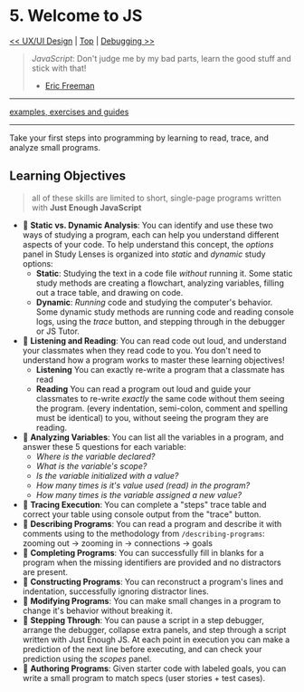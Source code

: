 # 5. Welcome to JS

[&lt;&lt; UX/UI Design](../ux-ui-design/README.md) \| [Top](../README.md) \| [Debugging &gt;&gt;](../debugging/README.md)

> _JavaScript_: Don't judge me by my bad parts, learn the good stuff and stick with that!
>
> - [Eric Freeman](https://www.oreilly.com/library/view/head-first-javascript/9781449340124/ch01.html)

---

[examples, exercises and guides](https://github.com/HackYourFutureBelgium/welcome-to-js)

---

Take your first steps into programming by learning to read, trace, and analyze small programs.

## Learning Objectives

> all of these skills are limited to short, single-page programs written with **Just Enough JavaScript**

- 🥚 **Static vs. Dynamic Analysis**: You can identify and use these two ways of studying a program, each can help you understand different aspects of your code. To help understand this concept, the _options_ panel in Study Lenses is organized into _static_ and _dynamic_ study options:
  - **Static**: Studying the text in a code file _without_ running it. Some static study methods are creating a flowchart, analyzing variables, filling out a trace table, and drawing on code.
  - **Dynamic**: _Running_ code and studying the computer's behavior. Some dynamic study methods are running code and reading console logs, using the _trace_ button, and stepping through in the debugger or JS Tutor.
- 🥚 **Listening and Reading**: You can read code out loud, and understand your classmates when they read code to you. You don't need to understand how a program works to master these learning objectives!
  - **Listening** You can exactly re-write a program that a classmate has read
  - **Reading** You can read a program out loud and guide your classmates to re-write _exactly_ the same code without them seeing the program. \(every indentation, semi-colon, comment and spelling must be identical\) to you, without seeing the program they are reading.
- 🥚 **Analyzing Variables**: You can list all the variables in a program, and answer these 5 questions for each variable:
  - _Where is the variable declared?_
  - _What is the variable's scope?_
  - _Is the variable initialized with a value?_
  - _How many times is it's value used \(read\) in the program?_
  - _How many times is the variable assigned a new value?_
- 🐣 **Tracing Execution**: You can complete a "steps" trace table and correct your table using console output from the "trace" button.
- 🐣 **Describing Programs**: You can read a program and describe it with comments using to the methodology from `/describing-programs`: zooming out -&gt; zooming in -&gt; connections -&gt; goals
- 🐣 **Completing Programs**: You can successfully fill in blanks for a program when the missing identifiers are provided and no distractors are present.
- 🐥 **Constructing Programs**: You can reconstruct a program's lines and indentation, successfully ignoring distractor lines.
- 🐥 **Modifying Programs**: You can make small changes in a program to change it's behavior without breaking it.
- 🐔 **Stepping Through**: You can pause a script in a step debugger, arrange the debugger, collapse extra panels, and step through a script written with Just Enough JS. At each point in execution you can make a prediction of the next line before executing, and can check your prediction using the _scopes_ panel.
- 🐔 **Authoring Programs**: Given starter code with labeled goals, you can write a small program to match specs \(user stories + test cases\).
